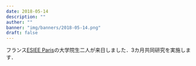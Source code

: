 ```yaml
---
date: 2018-05-14
description: ""
auther: ""
banner: "img/banners/2018-05-14.png"
draft: false
---
```

フランス[ESIEE Paris](https://www.esiee.fr/)の大学院生二人が来日しました．3カ月共同研究を実施します．
